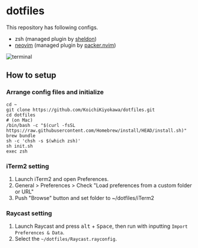 # dotfiles

This repository has following configs.

- zsh (managed plugin by [sheldon](https://github.com/rossmacarthur/sheldon))
- [neovim](https://github.com/neovim/neovim) (managed plugin by [packer.nvim](https://github.com/wbthomason/packer.nvim))

![terminal](https://user-images.githubusercontent.com/40315079/169636800-608490e9-3780-4b43-bfbc-8f31259f2720.png)

## How to setup

### Arrange config files and initialize

```
cd ~
git clone https://github.com/KoichiKiyokawa/dotfiles.git
cd dotfiles
# (on Mac)
/bin/bash -c "$(curl -fsSL https://raw.githubusercontent.com/Homebrew/install/HEAD/install.sh)"
brew bundle
sh -c 'chsh -s $(which zsh)'
sh init.sh
exec zsh
```

### iTerm2 setting

1. Launch iTerm2 and open Preferences.
1. General > Preferences > Check "Load preferences from a custom folder or URL"
1. Push "Browse" button and set folder to ~/dotfiles/iTerm2

### Raycast setting

1. Launch Raycast and press <kbd>alt</kbd> + <kbd>Space</kbd>, then run with inputting `Import Preferences & Data`.
1. Select the `~/dotfiles/Raycast.rayconfig`.
